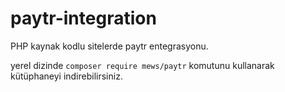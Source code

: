 # paytr-integration

PHP kaynak kodlu sitelerde paytr entegrasyonu.


yerel dizinde ```composer require mews/paytr``` komutunu kullanarak kütüphaneyi indirebilirsiniz.

